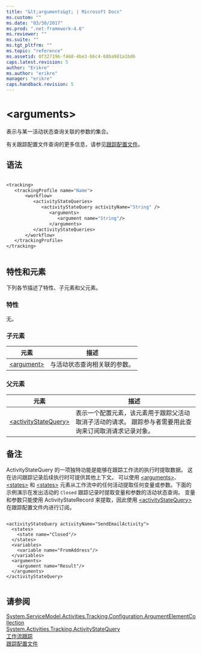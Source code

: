 ```yaml
---
title: "&lt;arguments&gt; | Microsoft Docs"
ms.custom: ""
ms.date: "03/30/2017"
ms.prod: ".net-framework-4.6"
ms.reviewer: ""
ms.suite: ""
ms.tgt_pltfrm: ""
ms.topic: "reference"
ms.assetid: 0f327196-f468-4be3-b6c4-68ba981a1bd6
caps.latest.revision: 5
author: "Erikre"
ms.author: "erikre"
manager: "erikre"
caps.handback.revision: 5
---
```

# &lt;arguments&gt;
表示与某一活动状态查询关联的参数的集合。  
  
 有关跟踪配置文件查询的更多信息，请参见[跟踪配置文件](../../../../../docs/framework/windows-workflow-foundation//tracking-profiles.md)。  
  
## 语法  
  
```vb  
  
<tracking>  
   <trackingProfile name="Name">  
       <workflow>  
          <activityStateQueries>  
             <activityStateQuery activityName="String" />  
                <arguments>  
                   <argument name="String"/>  
                </arguments>  
          </activityStateQueries>  
       </workflow>  
   </trackingProfile>  
</tracking>  
  
```  
  
## 特性和元素  
 下列各节描述了特性、子元素和父元素。  
  
### 特性  
 无。  
  
### 子元素  
  
|元素|描述|  
|--------|--------|  
|[\<argument\>](../../../../../docs/framework/configure-apps/file-schema/windows-workflow-foundation/argument.md)|与活动状态查询相关联的参数。|  
  
### 父元素  
  
|元素|描述|  
|--------|--------|  
|[\<activityStateQuery\>](../../../../../docs/framework/configure-apps/file-schema/windows-workflow-foundation/activitystatequery.md)|表示一个配置元素，该元素用于跟踪父活动取消子活动的请求。  跟踪参与者需要用此查询来订阅取消请求记录对象。|  
  
## 备注  
 ActivityStateQuery 的一项独特功能是能够在跟踪工作流的执行时提取数据。  这在访问跟踪记录后续执行时可提供其他上下文。  可以使用 [\<arguments\>](../../../../../docs/framework/configure-apps/file-schema/windows-workflow-foundation/arguments.md)、[\<states\>](../../../../../docs/framework/configure-apps/file-schema/windows-workflow-foundation/states.md) 和 [\<states\>](../../../../../docs/framework/configure-apps/file-schema/windows-workflow-foundation/states.md) 元素从工作流中的任何活动提取任何变量或参数。下面的示例演示在发出活动的 `Closed` 跟踪记录时提取变量和参数的活动状态查询。  变量和参数只能使用 ActivityStateRecord 来提取，因此使用 [\<activityStateQuery\>](../../../../../docs/framework/configure-apps/file-schema/windows-workflow-foundation/activitystatequery.md) 在跟踪配置文件内进行订阅。  
  
```  
  
<activityStateQuery activityName="SendEmailActivity">  
  <states>  
    <state name="Closed"/>  
  </states>  
  <variables>  
    <variable name="FromAddress"/>  
  </variables>  
  <arguments>  
    <argument name="Result"/>  
  </arguments>  
</activityStateQuery>  
  
```  
  
## 请参阅  
 [System.ServiceModel.Activities.Tracking.Configuration.ArgumentElementCollection](assetId:///System.ServiceModel.Activities.Tracking.Configuration.ArgumentElementCollection?qualifyHint=False&amp;autoUpgrade=True)   
 [System.Activities.Tracking.ActivityStateQuery](assetId:///System.Activities.Tracking.ActivityStateQuery?qualifyHint=False&amp;autoUpgrade=True)   
 [工作流跟踪](../../../../../docs/framework/windows-workflow-foundation//workflow-tracking-and-tracing.md)   
 [跟踪配置文件](../../../../../docs/framework/windows-workflow-foundation//tracking-profiles.md)